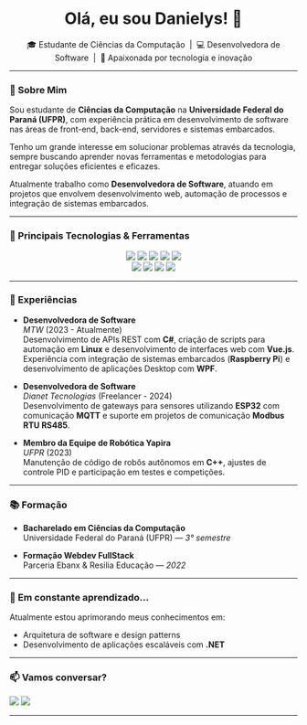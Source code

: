 <h1 align="center">Olá, eu sou Danielys! 👋</h1>

<p align="center">
  🎓 Estudante de Ciências da Computação &nbsp;|&nbsp; 💻 Desenvolvedora de Software &nbsp;|&nbsp; 🌱 Apaixonada por tecnologia e inovação
</p>

---

### 🌟 Sobre Mim

Sou estudante de **Ciências da Computação** na **Universidade Federal do Paraná (UFPR)**, com experiência prática em desenvolvimento de software nas áreas de front-end, back-end, servidores e sistemas embarcados.

Tenho um grande interesse em solucionar problemas através da tecnologia, sempre buscando aprender novas ferramentas e metodologias para entregar soluções eficientes e eficazes.

Atualmente trabalho como **Desenvolvedora de Software**, atuando em projetos que envolvem desenvolvimento web, automação de processos e integração de sistemas embarcados.

---

### 🚀 Principais Tecnologias & Ferramentas

<div align="center">
  <img src="https://img.shields.io/badge/C%23-239120?style=for-the-badge&logo=c-sharp&logoColor=white"/>
  <img src="https://img.shields.io/badge/C%2B%2B-00599C?style=for-the-badge&logo=c%2B%2B&logoColor=white"/>
  <img src="https://img.shields.io/badge/JavaScript-F7DF1E?style=for-the-badge&logo=javascript&logoColor=black"/>
  <img src="https://img.shields.io/badge/Vue.js-4FC08D?style=for-the-badge&logo=vue.js&logoColor=white"/>
  <img src="https://img.shields.io/badge/WPF-68217A?style=for-the-badge&logo=.net&logoColor=white"/>
  <br/>
  <img src="https://img.shields.io/badge/Entity%20Framework-68217A?style=for-the-badge&logo=.net&logoColor=white"/>
  <img src="https://img.shields.io/badge/MySQL-4479A1?style=for-the-badge&logo=mysql&logoColor=white"/>
  <img src="https://img.shields.io/badge/Linux-FCC624?style=for-the-badge&logo=linux&logoColor=black"/>
  <img src="https://img.shields.io/badge/Raspberry%20Pi-C51A4A?style=for-the-badge&logo=raspberry%20pi&logoColor=white"/>
</div>

---

### 💼 Experiências

- **Desenvolvedora de Software**  
  *MTW* (2023 - Atualmente)  
  Desenvolvimento de APIs REST com **C#**, criação de scripts para automação em **Linux** e desenvolvimento de interfaces web com **Vue.js**. Experiência com integração de sistemas embarcados (**Raspberry Pi**) e desenvolvimento de aplicações Desktop com **WPF**.

- **Desenvolvedora de Software**  
  *Dianet Tecnologias* (Freelancer - 2024)  
  Desenvolvimento de gateways para sensores utilizando **ESP32** com comunicação **MQTT** e suporte em projetos de comunicação **Modbus RTU RS485**.

- **Membro da Equipe de Robótica Yapira**  
  *UFPR* (2023)  
  Manutenção de código de robôs autônomos em **C++**, ajustes de controle PID e participação em testes e competições.

---

### 📚 Formação

- **Bacharelado em Ciências da Computação**  
  Universidade Federal do Paraná (UFPR) — *3° semestre*

- **Formação Webdev FullStack**  
  Parceria Ebanx & Resilia Educação — *2022*

---

### 🌱 Em constante aprendizado...

Atualmente estou aprimorando meus conhecimentos em:
- Arquitetura de software e design patterns
- Desenvolvimento de aplicações escaláveis com **.NET**

---

### 📫 Vamos conversar?

<div>
  <a href="mailto:danielisdavils@gmail.com"><img src="https://img.shields.io/badge/Email-D14836?style=for-the-badge&logo=gmail&logoColor=white"/></a>
  <a href="https://www.linkedin.com/in/danielys-davila/"><img src="https://img.shields.io/badge/LinkedIn-0A66C2?style=for-the-badge&logo=linkedin&logoColor=white"/></a>
</div>

---
